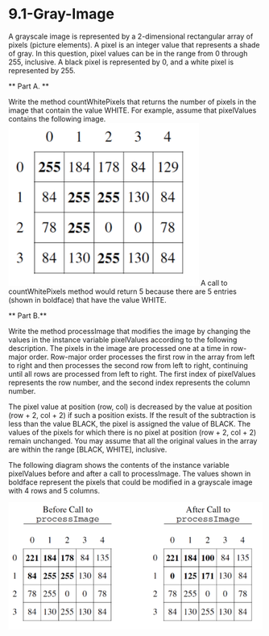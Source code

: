 # 9.1-Gray-Image

A grayscale image is represented by a 2-dimensional rectangular array of pixels (picture elements). A pixel is an integer value that represents a shade of gray. In this question, pixel values can be in the range from 0 through 255, inclusive. A black pixel is represented by 0, and a white pixel is represented by 255. 

** Part A. **

Write the method countWhitePixels that returns the number of pixels in the image that contain the value WHITE. For example, assume that pixelValues contains the following image.
![Grid](assets/grid.PNG)
A call to countWhitePixels method would return 5 because there are 5 entries (shown in boldface) that have the value WHITE.

** Part B.**

Write the method processImage that modifies the image by changing the values in the 
instance variable pixelValues according to the following description. The pixels in the image are processed one at a time in row-major order. Row-major order processes the first row in the array from left to right and then processes the second row from left to right, continuing until all rows are processed from left to right. The first index of pixelValues represents the row number, and the second index represents the column number.

The pixel value at position (row, col) is decreased by the value at position (row + 2, col + 2) if such a position exists. If the result of the subtraction is less than the value BLACK, the pixel is assigned the value of BLACK. The values of the pixels for which there is no pixel at position (row + 2, col + 2) 
remain unchanged. You may assume that all the original values in the array are within the range 
[BLACK, WHITE], inclusive.

The following diagram shows the contents of the instance variable pixelValues before and after a call to processImage. The values shown in boldface represent the pixels that could be modified in a grayscale image with 4 rows and 5 columns.

![Grids](assets/grids.PNG)
  
  
